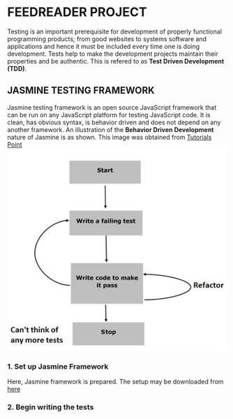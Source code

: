 # FEEDREADER PROJECT
Testing is an important prerequisite for development of properly functional programming products; from good websites to systems software and applications and hence it must be included every time one is doing development. Tests help to make the development projects maintain their properties and be authentic. This is refered to as **Test Driven Development (TDD)**.
## JASMINE TESTING FRAMEWORK
Jasmine testing framework is an open source JavaScript framework that can be run on any JavaScript platform for testing JavaScript code. It is clean, has obvious syntax, is behavior driven and does not depend on any another framework.
An illustration of the **Behavior Driven Development** nature of Jasmine is as shown. This image was obtained  from [Tutorials Point](https://www.tutorialspoint.com/jasminejs/jasminejs_bdd_architecture.htm)
![Behavior Driven Development](behaviordrivendevelopment.PNG)
### 1. Set up Jasmine Framework
Here, Jasmine framework is prepared. The setup may be downloaded from [here](https://jasmine.github.io/)
### 2. Begin writing the tests
